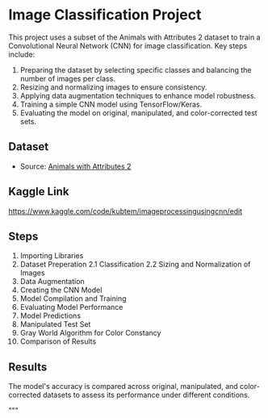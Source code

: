 # Image Classification Project

This project uses a subset of the Animals with Attributes 2 dataset to train a Convolutional Neural Network (CNN) for image classification. Key steps include:

1. Preparing the dataset by selecting specific classes and balancing the number of images per class.
2. Resizing and normalizing images to ensure consistency.
3. Applying data augmentation techniques to enhance model robustness.
4. Training a simple CNN model using TensorFlow/Keras.
5. Evaluating the model on original, manipulated, and color-corrected test sets.

## Dataset
- Source: [Animals with Attributes 2](https://datasets.d2.mpi-inf.mpg.de/awa2/)
## Kaggle Link
https://www.kaggle.com/code/kubtem/imageprocessingusingcnn/edit
## Steps
1. Importing Libraries
2. Dataset Preperation
2.1 Classification
2.2 Sizing and Normalization of Images
3. Data Augmentation
4. Creating the CNN Model
5. Model Compilation and Training
6. Evaluating Model Performance
7. Model Predictions
8. Manipulated Test Set
9. Gray World Algorithm for Color Constancy
10. Comparison of Results

## Results
The model's accuracy is compared across original, manipulated, and color-corrected datasets to assess its performance under different conditions.

"""
